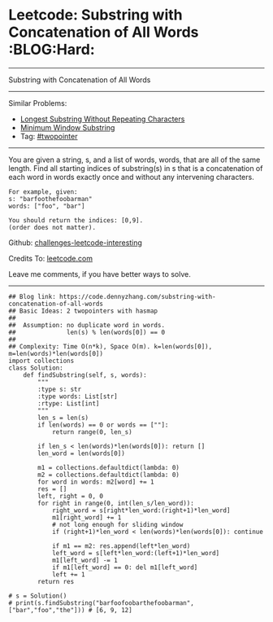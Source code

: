 # Leetcode: Substring with Concatenation of All Words     :BLOG:Hard:


---

Substring with Concatenation of All Words  

---

Similar Problems:  
-   [Longest Substring Without Repeating Characters](https://code.dennyzhang.com/longest-substring-without-repeating-characters)
-   [Minimum Window Substring](https://code.dennyzhang.com/minimum-window-substring)
-   Tag: [#twopointer](https://code.dennyzhang.comy/tag/twopointer)

---

You are given a string, s, and a list of words, words, that are all of the same length. Find all starting indices of substring(s) in s that is a concatenation of each word in words exactly once and without any intervening characters.  

    For example, given:
    s: "barfoothefoobarman"
    words: ["foo", "bar"]
    
    You should return the indices: [0,9].
    (order does not matter).

Github: [challenges-leetcode-interesting](https://github.com/DennyZhang/challenges-leetcode-interesting/tree/master/substring-with-concatenation-of-all-words)  

Credits To: [leetcode.com](https://leetcode.com/problems/substring-with-concatenation-of-all-words/description/)  

Leave me comments, if you have better ways to solve.  

---

    ## Blog link: https://code.dennyzhang.com/substring-with-concatenation-of-all-words
    ## Basic Ideas: 2 twopointers with hasmap
    ##
    ##  Assumption: no duplicate word in words. 
    ##              len(s) % len(words[0]) == 0
    ##
    ## Complexity: Time O(n*k), Space O(m). k=len(words[0]), m=len(words)*len(words[0])
    import collections
    class Solution:
        def findSubstring(self, s, words):
            """
            :type s: str
            :type words: List[str]
            :rtype: List[int]
            """
            len_s = len(s)
            if len(words) == 0 or words == [""]:
                return range(0, len_s)
    
            if len_s < len(words)*len(words[0]): return []
            len_word = len(words[0])
    
            m1 = collections.defaultdict(lambda: 0)
            m2 = collections.defaultdict(lambda: 0)
            for word in words: m2[word] += 1
            res = []
            left, right = 0, 0
            for right in range(0, int(len_s/len_word)):
                right_word = s[right*len_word:(right+1)*len_word]
                m1[right_word] += 1
                # not long enough for sliding window
                if (right+1)*len_word < len(words)*len(words[0]): continue
    
                if m1 == m2: res.append(left*len_word)
                left_word = s[left*len_word:(left+1)*len_word]
                m1[left_word] -= 1
                if m1[left_word] == 0: del m1[left_word]
                left += 1
            return res
    
    # s = Solution()
    # print(s.findSubstring("barfoofoobarthefoobarman", ["bar","foo","the"])) # [6, 9, 12]